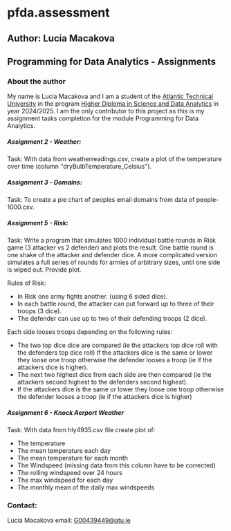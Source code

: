 # pfda.assessment
## Author: Lucia Macakova
## Programming for Data Analytics - Assignments

### About the author
My name is Lucia Macakova and I am a student of the [Atlantic Technical University](https://www.atu.ie/) in the program [Higher Diploma in Science and Data Analytics](https://www.gmit.ie/higher-diploma-in-science-in-computing-in-data-analytics) in year 2024/2025. I am the only contributor to this project as this is my assignment tasks completion for the module Programming for Data Analytics.

##### Assignment 2 - Weather:
Task: With data from weatherreadings.csv, create a plot of the temperature over time (column "dryBulbTemperature_Celsius").

##### Assignment 3 - Domains:
Task: To create a pie chart of peoples email domains from data of people-1000.csv. 

##### Assignment 5 - Risk:
Task: Write a program that simulates 1000 individual battle rounds in Risk game (3 attacker vs 2 defender) and plots the result. One battle round is one shake of the attacker and defender dice. 
A more complicated version simulates a full series of rounds for armies of arbitrary sizes, until one side is wiped out. Provide plot.

Rules of Risk:

- In Risk one army fights another. (using 6 sided dice).
- In each battle round, the attacker can put forward up to three of their troops (3 dice).
- The defender can use up to two of their defending troops (2 dice).

Each side looses troops depending on the following rules:
- The two top dice dice are compared (ie the attackers top dice roll with the defenders top dice roll) 
If the attackers dice is the same or lower they loose one troop otherwise the defender looses a troop (ie if the attackers dice is higher).
- The next two highest dice from each side are then compared (ie the attackers second highest to the defenders second highest).
- If the attackers dice is the same or lower they loose one troop otherwise the defender looses a troop (ie if the attackers dice is higher)

##### Assignment 6 - Knock Aerport Weather
Task: With data from hly4935.csv file create plot of:
- The temperature
- The mean temperature each day
- The mean temperature for each month
- The Windspeed (missing data from this column have to be corrected)
- The rolling windspeed over 24 hours
- The max windspeed for each day
- The monthly mean of the daily max windspeeds













### Contact:
Lucia Macakova
email: G00439449@atu.ie